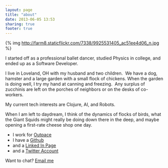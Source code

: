 ```yaml
---
layout: page
title: "about"
date: 2013-06-05 13:53
sharing: true
footer: true
---
```


{% img http://farm8.staticflickr.com/7338/9925531405_ac51ee4d06_n.jpg %}

I started off as a professional ballet dancer, studied Physics in college, and ended up as a Software Developer.

I live in Loveland, OH with my husband and two children.  We have a dog, hamster and a large garden with a small flock of chickens. When the garden is doing well, I try my hand at canning and freezing.  Any surplus of zucchinis are left on the porches of neighbors or on the desks of co-workers.

My current tech interests are Clojure, AI, and Robots.

When I am left to daydream, I think of the dynamics of flocks of birds, what the Giant Squids might really be doing down there in the deep, and maybe opening a first-rate cheese shop one day.


* I work for [Outpace](http://www.outpace.com/)
* I have a [Github](https://github.com/gigasquid)
* and a [Linked In Page](http://www.linkedin.com/in/carinmeier)
* and a [Twitter Account](http://twitter.com/#!/gigasquid)

Want to chat? [Email me](mailto:carinmeier@gmail.com)

